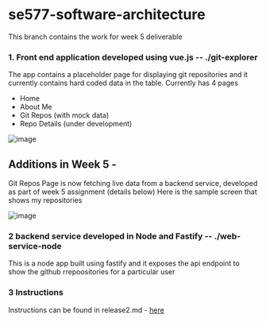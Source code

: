 # se577-software-architecture

This branch contains the work for week 5 deliverable

### 1. Front end application developed using vue.js -- ./git-explorer

The app contains a placeholder page for displaying git repositories and it currently contains hard coded data in the table.
Currently has 4 pages
* Home
* About Me
* Git Repos (with mock data)
* Repo Details (under development)

![image](https://user-images.githubusercontent.com/3461182/163634523-b56c0f77-5f0f-4455-b474-870f411d3cdf.png)

## Additions in Week 5 -
Git Repos Page is now fetching live data from a backend service, developed as part of week 5 assignment (details below)
Here is the sample screen that shows my repositories 

![image](https://user-images.githubusercontent.com/3461182/166124085-29ea9323-3e0f-4d5a-92d8-3e54bfa82428.png)


### 2 backend service developed in Node and Fastify -- ./web-service-node

This is a node app built using fastify and it exposes the api endpoint to show the github rrepoositories for a particular user

### 3 Instructions

Instructions can be found in release2.md - [here](https://github.com/harshgit/se577-software-architecture/blob/proj-release-2/Release2.md)
